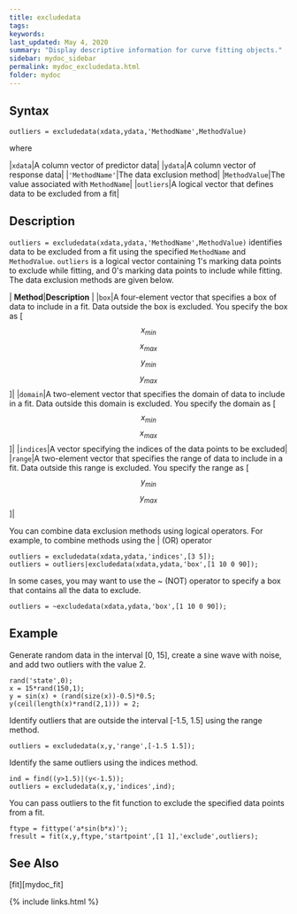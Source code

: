 ```yaml
---
title: excludedata
tags:
keywords:
last_updated: May 4, 2020
summary: "Display descriptive information for curve fitting objects."
sidebar: mydoc_sidebar
permalink: mydoc_excludedata.html
folder: mydoc
---
```

## Syntax
`outliers = excludedata(xdata,ydata,'MethodName',MethodValue)`

where

|`xdata`|A column vector of predictor data|
|`ydata`|A column vector of response data|
|`'MethodName'`|The data exclusion method|
|`MethodValue`|The value associated with `MethodName`|
|`outliers`|A logical vector that defines data to be excluded from a fit|

## Description
`outliers = excludedata(xdata,ydata,'MethodName',MethodValue)` identifies data to be excluded from a fit using the specified `MethodName` and `MethodValue`. `outliers` is a logical vector containing 1's marking data points to exclude while fitting, and 0's marking data points to include while fitting. The data exclusion methods are given below.

| **Method**|**Description** |
|`box`|A four-element vector that specifies a box of data to include in a fit. Data outside the box is excluded. You specify the box as [$$x_{min}$$ $$x_{max}$$ $$y_{min}$$ $$y_{max}$$]|
|`domain`|A two-element vector that specifies the domain of data to include in a fit. Data outside this domain is excluded. You specify the domain as [$$x_{min}$$ $$x_{max}$$]|
|`indices`|A vector specifying the indices of the data points to be excluded|
|`range`|A two-element vector that specifies the range of data to include in a fit. Data outside this range is excluded. You specify the range as [$$y_{min}$$ $$y_{max}$$]|

You can combine data exclusion methods using logical operators. For example, to combine methods using the \| (OR) operator

```
outliers = excludedata(xdata,ydata,'indices',[3 5]);
outliers = outliers|excludedata(xdata,ydata,'box',[1 10 0 90]);
```

In some cases, you may want to use the ~ (NOT) operator to specify a box that contains all the data to exclude.

```
outliers = ~excludedata(xdata,ydata,'box',[1 10 0 90]);
```

## Example
Generate random data in the interval [0, 15], create a sine wave with noise, and add two outliers with the value 2.

```
rand('state',0);
x = 15*rand(150,1); 
y = sin(x) + (rand(size(x))-0.5)*0.5;
y(ceil(length(x)*rand(2,1))) = 2;
```

Identify outliers that are outside the interval [-1.5, 1.5] using the range method.

```
outliers = excludedata(x,y,'range',[-1.5 1.5]);
```

Identify the same outliers using the indices method.

```
ind = find((y>1.5)|(y<-1.5));
outliers = excludedata(x,y,'indices',ind);
```

You can pass outliers to the fit function to exclude the specified data points from a fit.

```
ftype = fittype('a*sin(b*x)');
fresult = fit(x,y,ftype,'startpoint',[1 1],'exclude',outliers);
```

## See Also
[fit][mydoc_fit]

{% include links.html %}
